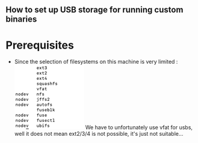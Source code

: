 ## How to set up USB storage for running custom binaries 

# Prerequisites
- Since the selection of filesystems on this machine is very limited : ![alt text](https://github.com/B83C/max2140_bin/raw/main/img/image.png)
  We have to unfortunately use vfat for usbs, well it does not mean ext2/3/4 is not possible, it's just not suitable...
